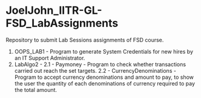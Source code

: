 # JoelJohn_IITR-GL-FSD_LabAssignments

Repository to submit Lab Sessions assignments of FSD course.

1. OOPS_LAB1 - Program to generate System Credentials for new hires by an IT Support Administrator. 
2. LabAlgo2 - 
  2.1 - Paymoney - Program to check whether transactions carried out reach the set targets.
  2.2 - CurrencyDenominations - Program to accept currency denominations and amount to pay, to show the user the quantity of each denominations of currency required to pay the total amount.
  
